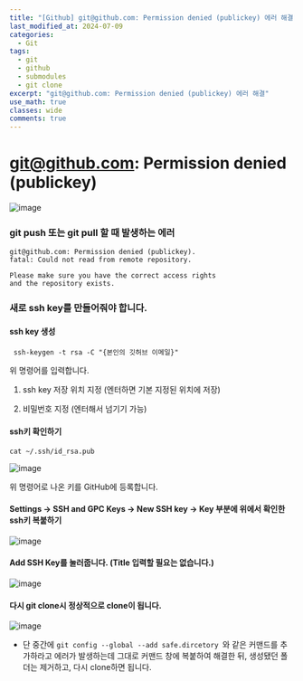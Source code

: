 ```yaml
---
title: "[Github] git@github.com: Permission denied (publickey) 에러 해결"
last_modified_at: 2024-07-09
categories:
  - Git
tags:
  - git
  - github
  - submodules
  - git clone
excerpt: "git@github.com: Permission denied (publickey) 에러 해결"
use_math: true
classes: wide
comments: true
---
```


# git@github.com: Permission denied (publickey)

![image](https://github.com/user-attachments/assets/53065e9c-6396-4050-993d-279dbb95d7f9)

### git push 또는 git pull 할 때 발생하는 에러

```terminal
git@github.com: Permission denied (publickey).
fatal: Could not read from remote repository.

Please make sure you have the correct access rights
and the repository exists.
```

### 새로 ssh key를 만들어줘야 합니다.

#### ssh key 생성
```terminal
 ssh-keygen -t rsa -C "{본인의 깃허브 이메일}"
``` 

위 명령어를 입력합니다.

1. ssh key 저장 위치 지정 (엔터하면 기본 지정된 위치에 저장) 

2. 비밀번호 지정 (엔터해서 넘기기 가능)


#### ssh키 확인하기

```terminal
cat ~/.ssh/id_rsa.pub
```

![image](https://github.com/user-attachments/assets/7883b4b6-89bb-414f-bb42-77b731f392f6)

위 명령어로 나온 키를 GitHub에 등록합니다.

#### Settings -> SSH and GPC Keys -> New SSH key -> Key 부분에 위에서 확인한 ssh키 복붙하기

![image](https://github.com/user-attachments/assets/6762f45f-12dd-4cd9-b524-d94c72b3cbc8)

#### Add SSH Key를 눌러줍니다. (Title 입력할 필요는 없습니다.)

![image](https://github.com/user-attachments/assets/c1e7e9cb-c7c6-4b94-935f-32c2c3ed0447)

#### 다시 git clone시 정상적으로 clone이 됩니다.

![image](https://github.com/user-attachments/assets/4aeecda8-15c8-4092-9060-8ecc46b939ff)

- 단 중간에 `git config --global --add safe.dircetory `와 같은 커맨드를 추가하라고 에러가 발생하는데 그대로 커맨드 창에 복붙하여 해결한 뒤, 생성됐던 폴더는 제거하고, 다시 clone하면 됩니다.
